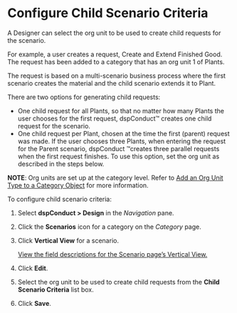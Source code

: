 # Configure Child Scenario Criteria

A Designer can select the org unit to be used to create child requests
for the scenario.

For example, a user creates a request, Create and Extend Finished Good.
The request has been added to a category that has an org unit 1 of
Plants.

The request is based on a multi-scenario business process where the
first scenario creates the material and the child scenario extends it to
Plant.

There are two options for generating child requests:

  - One child request for all Plants, so that no matter how many Plants
    the user chooses for the first request, dspConduct™ creates one
    child request for the scenario.
  - One child request per Plant, chosen at the time the first (parent)
    request was made. If the user chooses three Plants, when entering
    the request for the Parent scenario, dspConduct ™creates three
    parallel requests when the first request finishes. To use this
    option, set the org unit as described in the steps below.

<span style="font-weight: bold;">NOTE</span>: Org units are set up at
the category level. Refer to [Add an Org Unit Type to a Category
Object](Manage_Org_Units.htm#Add_an_Org_Unit_Type_to_a_Category_Object)
for more information.

To configure child scenario criteria:

1.  Select **dspConduct \> Design** in the
    <span style="font-style: italic;">Navigation</span> pane.

2.  Click the **Scenarios** icon for a category on the *Category* page.

3.  Click **Vertical View** for a scenario.
    
    [View the field descriptions for the Scenario page’s Vertical
    View.](../Page_Desc/Scenario_H.htm#Scenario_V)

4.  Click **Edit**.

5.  Select the org unit to be used to create child requests from the
    **Child Scenario Criteria** list box.

6.  Click <span style="font-weight: bold;">Save</span>.
